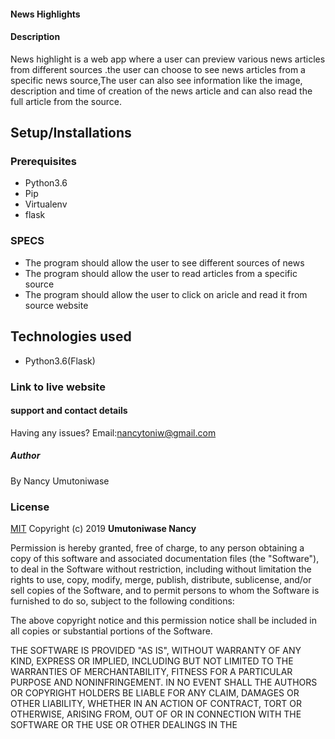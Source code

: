 #### News Highlights
#### Description
News highlight is a web app where a user can preview various news articles from different sources .the user can choose to see news articles from a specific news source,The user can also see information like the image, description and time of creation of the news article and can also read the full article from the source.

## Setup/Installations
### Prerequisites
* Python3.6
* Pip
* Virtualenv
* flask

### SPECS


* The program should allow the user to see different sources of news
* The program should allow the user to read articles from a specific source
* The program should allow the user to click on aricle and read it from source website

## Technologies used

* Python3.6(Flask)

### Link to live website
#### support and contact details

Having any issues?
Email:nancytoniw@gmail.com

##### Author
 By Nancy Umutoniwase
### License

[MIT](https://choosealicense.com/licenses/mit/)
Copyright (c) 2019 **Umutoniwase Nancy**

Permission is hereby granted, free of charge, to any person obtaining a copy
of this software and associated documentation files (the "Software"), to deal
in the Software without restriction, including without limitation the rights
to use, copy, modify, merge, publish, distribute, sublicense, and/or sell
copies of the Software, and to permit persons to whom the Software is
furnished to do so, subject to the following conditions:

The above copyright notice and this permission notice shall be included in all
copies or substantial portions of the Software.

THE SOFTWARE IS PROVIDED "AS IS", WITHOUT WARRANTY OF ANY KIND, EXPRESS OR
IMPLIED, INCLUDING BUT NOT LIMITED TO THE WARRANTIES OF MERCHANTABILITY,
FITNESS FOR A PARTICULAR PURPOSE AND NONINFRINGEMENT. IN NO EVENT SHALL THE
AUTHORS OR COPYRIGHT HOLDERS BE LIABLE FOR ANY CLAIM, DAMAGES OR OTHER
LIABILITY, WHETHER IN AN ACTION OF CONTRACT, TORT OR OTHERWISE, ARISING FROM,
OUT OF OR IN CONNECTION WITH THE SOFTWARE OR THE USE OR OTHER DEALINGS IN THE